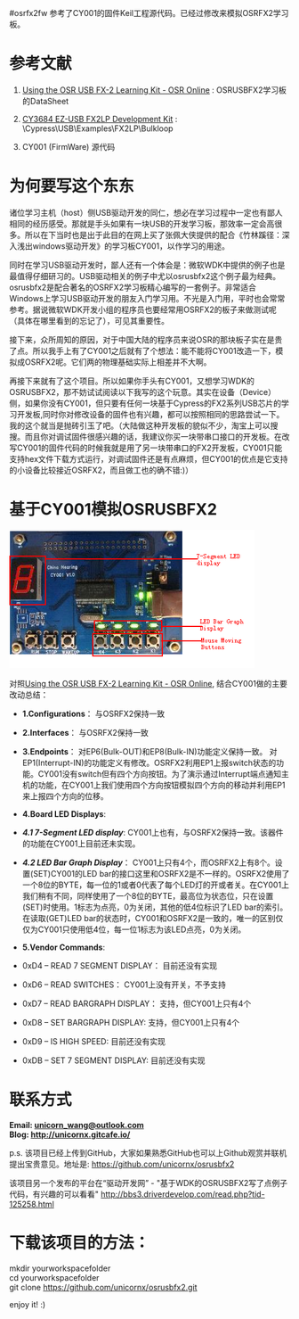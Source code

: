 #osrfx2fw
参考了CY001的固件Keil工程源代码。已经过修改来模拟OSRFX2学习板。

# 参考文献

1. [Using the OSR USB FX-2 Learning Kit - OSR Online] : OSRUSBFX2学习板的DataSheet

2. [CY3684 EZ-USB FX2LP Development Kit] : \Cypress\USB\Examples\FX2LP\Bulkloop

3. CY001 (FirmWare) 源代码

# 为何要写这个东东
诸位学习主机（host）侧USB驱动开发的同仁，想必在学习过程中一定也有鄙人相同的经历感受。那就是手头如果有一块USB的开发学习板，那效率一定会高很多。所以在下当时也是出于此目的在网上买了张佩大侠提供的配合《竹林蹊径：深入浅出windows驱动开发》的学习板CY001，以作学习的用途。

同时在学习USB驱动开发时，鄙人还有一个体会是：微软WDK中提供的例子也是最值得仔细研习的。USB驱动相关的例子中尤以osrusbfx2这个例子最为经典。osrusbfx2是配合著名的OSRFX2学习板精心编写的一套例子。非常适合Windows上学习USB驱动开发的朋友入门学习用。不光是入门用，平时也会常常参考。据说微软WDK开发小组的程序员也要经常用OSRFX2的板子来做测试呢（具体在哪里看到的忘记了），可见其重要性。

接下来，众所周知的原因，对于中国大陆的程序员来说OSR的那块板子实在是贵了点。所以我手上有了CY001之后就有了个想法：能不能将CY001改造一下，模拟成OSRFX2呢。它们两的物理基础实际上相差并不大啊。

再接下来就有了这个项目。所以如果你手头有CY001，又想学习WDK的OSRUSBFX2，那不妨试试阅读以下我写的这个玩意。其实在设备（Device）侧，如果你没有CY001，但只要有任何一块基于Cypress的FX2系列USB芯片的学习开发板,同时你对修改设备的固件也有兴趣，都可以按照相同的思路尝试一下。我的这个就当是抛砖引玉了吧。（大陆做这种开发板的貌似不少，淘宝上可以搜搜。而且你对调试固件很感兴趣的话，我建议你买一块带串口接口的开发板。在改写CY001的固件代码的时候我就是用了另一块带串口的FX2开发板，CY001只能支持hex文件下载方式运行，对调试固件还是有点麻烦，但CY001的优点是它支持的小设备比较接近OSRFX2，而且做工也的确不错:)）

# 基于CY001模拟OSRUSBFX2
![CY001的器件图说明](./doc/img/cy001-1.PNG)

对照[Using the OSR USB FX-2 Learning Kit - OSR Online], 结合CY001做的主要改动总结：

- **1.Configurations**： 与OSRFX2保持一致

- **2.Interfaces**： 与OSRFX2保持一致

- **3.Endpoints**： 对EP6(Bulk-OUT)和EP8(Bulk-IN)功能定义保持一致。
	对EP1(Interrupt-IN)的功能定义有修改。OSRFX2利用EP1上报switch状态的功能。CY001没有switch但有四个方向按钮。为了演示通过Interrupt端点通知主机的功能，在CY001上我们使用四个方向按钮模拟四个方向的移动并利用EP1来上报四个方向的位移。

- **4.Board LED Displays**: 

 - ***4.1 7-Segment LED display***: CY001上也有，与OSRFX2保持一致。该器件的功能在CY001上目前还未实现。
 - ***4.2 LED Bar Graph Display***： CY001上只有4个，而OSRFX2上有8个。设置(SET)CY001的LED bar的接口这里和OSRFX2是不一样的。OSRFX2使用了一个8位的BYTE，每一位的1或者0代表了每个LED灯的开或者关。在CY001上我们稍有不同，同样使用了一个8位的BYTE，最高位为状态位，只在设置(SET)时使用。1标志为点亮，0为关闭，其他的低4位标识了LED bar的索引。在读取(GET)LED bar的状态时，CY001和OSRFX2是一致的，唯一的区别仅仅为CY001只使用低4位，每一位1标志为该LED点亮，0为关闭。

- **5.Vendor Commands**:

 - 0xD4 – READ 7 SEGMENT DISPLAY： 目前还没有实现
 - 0xD6 – READ SWITCHES： CY001上没有开关，不予支持
 - 0xD7 – READ BARGRAPH DISPLAY： 支持，但CY001上只有4个
 - 0xD8 – SET BARGRAPH DISPLAY: 支持，但CY001上只有4个
 - 0xD9 – IS HIGH SPEED: 目前还没有实现
 - 0xDB – SET 7 SEGMENT DISPLAY: 目前还没有实现


# 联系方式
**Email: unicorn_wang@outlook.com**  
**Blog:  http://unicornx.gitcafe.io/**

p.s. 该项目已经上传到GitHub，大家如果熟悉GitHub也可以上Github观赏并联机提出宝贵意见。地址是: https://github.com/unicornx/osrusbfx2

该项目另一个发布的平台在“驱动开发网” - "基于WDK的OSRUSBFX2写了点例子代码，有兴趣的可以看看"
http://bbs3.driverdevelop.com/read.php?tid-125258.html

# 下载该项目的方法：

mkdir yourworkspacefolder  
cd yourworkspacefolder  
git clone https://github.com/unicornx/osrusbfx2.git

enjoy it! :)

[Using the OSR USB FX-2 Learning Kit - OSR Online]: http://www.osronline.com/hardware/osrfx2_32.pdf
[CY3684 EZ-USB FX2LP Development Kit]: http://www.cypress.com/?rID=14321
      


